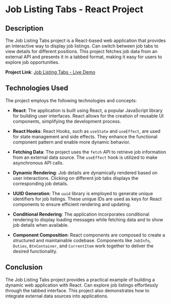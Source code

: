 # Job Listing Tabs - React Project

## Description

The Job Listing Tabs project is a React-based web application that provides an interactive way to display job listings. Can switch between job tabs to view details for different positions. This project fetches job data from an external API and presents it in a tabbed format, making it easy for users to explore job opportunities.

**Project Link**: [Job Listing Tabs - Live Demo](https://job-listing-tabs.onrender.com)

## Technologies Used

The project employs the following technologies and concepts:

- **React**: The application is built using React, a popular JavaScript library for building user interfaces. React allows for the creation of reusable UI components, simplifying the development process.

- **React Hooks**: React Hooks, such as `useState` and `useEffect`, are used for state management and side effects. They enhance the functional component pattern and enable more dynamic behavior.

- **Fetching Data**: The project uses the `fetch` API to retrieve job information from an external data source. The `useEffect` hook is utilized to make asynchronous API calls.

- **Dynamic Rendering**: Job details are dynamically rendered based on user interactions. Clicking on different job tabs displays the corresponding job details.

- **UUID Generation**: The `uuid` library is employed to generate unique identifiers for job listings. These unique IDs are used as keys for React components to ensure efficient rendering and updating.

- **Conditional Rendering**: The application incorporates conditional rendering to display loading messages while fetching data and to show job details when available.

- **Component Composition**: React components are composed to create a structured and maintainable codebase. Components like `JobInfo`, `Duties`, `BtnContainer`, and `CurrentItem` work together to deliver the desired functionality.

## Conclusion

The Job Listing Tabs project provides a practical example of building a dynamic web application with React. Can explore job listings effortlessly through the tabbed interface. This project also demonstrates how to integrate external data sources into applications.
